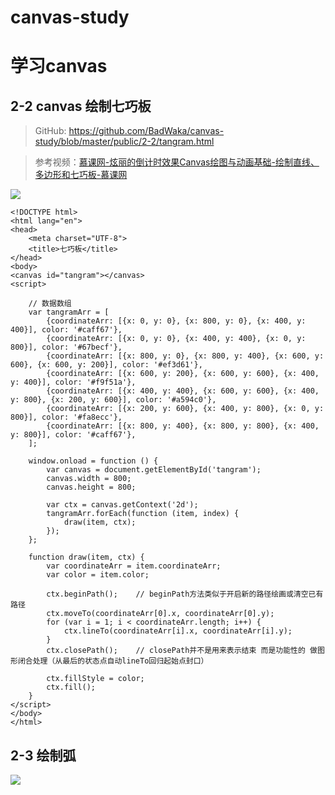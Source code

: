 # canvas-study

# 学习canvas

## 2-2 canvas 绘制七巧板

> GitHub: https://github.com/BadWaka/canvas-study/blob/master/public/2-2/tangram.html

> 参考视频：[慕课网-炫丽的倒计时效果Canvas绘图与动画基础-绘制直线、多边形和七巧板-慕课网](http://www.imooc.com/video/2435)


![](http://upload-images.jianshu.io/upload_images/1828354-ba94c6548b0dbff6.png?imageMogr2/auto-orient/strip%7CimageView2/2/w/1240)


```
<!DOCTYPE html>
<html lang="en">
<head>
    <meta charset="UTF-8">
    <title>七巧板</title>
</head>
<body>
<canvas id="tangram"></canvas>
<script>

    // 数据数组
    var tangramArr = [
        {coordinateArr: [{x: 0, y: 0}, {x: 800, y: 0}, {x: 400, y: 400}], color: '#caff67'},
        {coordinateArr: [{x: 0, y: 0}, {x: 400, y: 400}, {x: 0, y: 800}], color: '#67becf'},
        {coordinateArr: [{x: 800, y: 0}, {x: 800, y: 400}, {x: 600, y: 600}, {x: 600, y: 200}], color: '#ef3d61'},
        {coordinateArr: [{x: 600, y: 200}, {x: 600, y: 600}, {x: 400, y: 400}], color: '#f9f51a'},
        {coordinateArr: [{x: 400, y: 400}, {x: 600, y: 600}, {x: 400, y: 800}, {x: 200, y: 600}], color: '#a594c0'},
        {coordinateArr: [{x: 200, y: 600}, {x: 400, y: 800}, {x: 0, y: 800}], color: '#fa8ecc'},
        {coordinateArr: [{x: 800, y: 400}, {x: 800, y: 800}, {x: 400, y: 800}], color: '#caff67'},
    ];

    window.onload = function () {
        var canvas = document.getElementById('tangram');
        canvas.width = 800;
        canvas.height = 800;

        var ctx = canvas.getContext('2d');
        tangramArr.forEach(function (item, index) {
            draw(item, ctx);
        });
    };

    function draw(item, ctx) {
        var coordinateArr = item.coordinateArr;
        var color = item.color;

        ctx.beginPath();    // beginPath方法类似于开启新的路径绘画或清空已有路径
        ctx.moveTo(coordinateArr[0].x, coordinateArr[0].y);
        for (var i = 1; i < coordinateArr.length; i++) {
            ctx.lineTo(coordinateArr[i].x, coordinateArr[i].y);
        }
        ctx.closePath();    // closePath并不是用来表示结束 而是功能性的 做图形闭合处理（从最后的状态点自动lineTo回归起始点封口）

        ctx.fillStyle = color;
        ctx.fill();
    }
</script>
</body>
</html>
```

## 2-3 绘制弧


![](http://upload-images.jianshu.io/upload_images/1828354-5b0f5cffc8b0a2df.png?imageMogr2/auto-orient/strip%7CimageView2/2/w/1240)